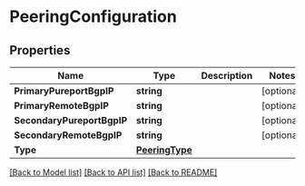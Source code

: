 # PeeringConfiguration

## Properties

Name | Type | Description | Notes
------------ | ------------- | ------------- | -------------
**PrimaryPureportBgpIP** | **string** |  | [optional] 
**PrimaryRemoteBgpIP** | **string** |  | [optional] 
**SecondaryPureportBgpIP** | **string** |  | [optional] 
**SecondaryRemoteBgpIP** | **string** |  | [optional] 
**Type** | [**PeeringType**](PeeringType.md) |  | 

[[Back to Model list]](../README.md#documentation-for-models) [[Back to API list]](../README.md#documentation-for-api-endpoints) [[Back to README]](../README.md)


